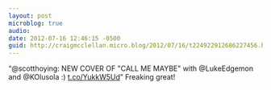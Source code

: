```yaml
---
layout: post
microblog: true
audio: 
date: 2012-07-16 12:46:15 -0500
guid: http://craigmcclellan.micro.blog/2012/07/16/t224922912686227456.html
---
```

“@scotthoying: NEW COVER OF "CALL ME MAYBE" with @LukeEdgemon and @KOlusola :) [t.co/YukkW5Ud](http://t.co/YukkW5Ud)” Freaking great!
